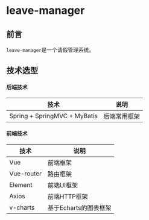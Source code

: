 # leave-manager

## 前言

`leave-manager`是一个请假管理系统。



## 技术选型

#### 后端技术

| 技术                         | 说明         |
| ------------------------ |-------------------------- |
| Spring + SpringMVC + MyBatis | 后端常用框架 |

#### 前端技术

| 技术       | 说明                  |
| ---------- | --------------------- |
| Vue        | 前端框架              |
| Vue-router | 路由框架              |
| Element    | 前端UI框架            |
| Axios      | 前端HTTP框架          |
| v-charts   | 基于Echarts的图表框架 |